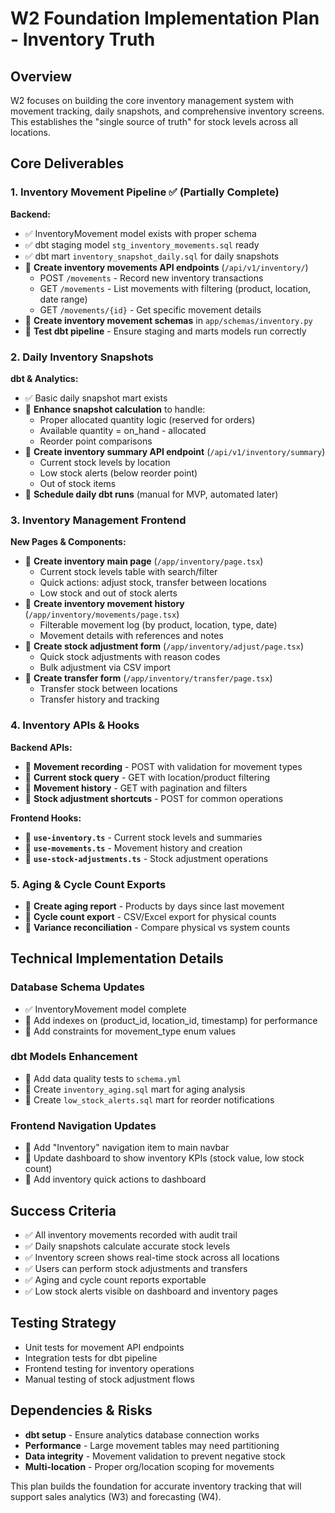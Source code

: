 # W2 Foundation Implementation Plan - Inventory Truth

## Overview
W2 focuses on building the core inventory management system with movement tracking, daily snapshots, and comprehensive inventory screens. This establishes the "single source of truth" for stock levels across all locations.

## Core Deliverables

### 1. Inventory Movement Pipeline ✅ (Partially Complete)
**Backend:**
- ✅ InventoryMovement model exists with proper schema
- ✅ dbt staging model `stg_inventory_movements.sql` ready
- ✅ dbt mart `inventory_snapshot_daily.sql` for daily snapshots
- 🔲 **Create inventory movements API endpoints** (`/api/v1/inventory/`)
  - POST `/movements` - Record new inventory transactions
  - GET `/movements` - List movements with filtering (product, location, date range)
  - GET `/movements/{id}` - Get specific movement details
- 🔲 **Create inventory movement schemas** in `app/schemas/inventory.py`
- 🔲 **Test dbt pipeline** - Ensure staging and marts models run correctly

### 2. Daily Inventory Snapshots
**dbt & Analytics:**
- ✅ Basic daily snapshot mart exists
- 🔲 **Enhance snapshot calculation** to handle:
  - Proper allocated quantity logic (reserved for orders)
  - Available quantity = on_hand - allocated
  - Reorder point comparisons
- 🔲 **Create inventory summary API endpoint** (`/api/v1/inventory/summary`)
  - Current stock levels by location
  - Low stock alerts (below reorder point)
  - Out of stock items
- 🔲 **Schedule daily dbt runs** (manual for MVP, automated later)

### 3. Inventory Management Frontend
**New Pages & Components:**
- 🔲 **Create inventory main page** (`/app/inventory/page.tsx`)
  - Current stock levels table with search/filter
  - Quick actions: adjust stock, transfer between locations
  - Low stock and out of stock alerts
- 🔲 **Create inventory movement history** (`/app/inventory/movements/page.tsx`)
  - Filterable movement log (by product, location, type, date)
  - Movement details with references and notes
- 🔲 **Create stock adjustment form** (`/app/inventory/adjust/page.tsx`)
  - Quick stock adjustments with reason codes
  - Bulk adjustment via CSV import
- 🔲 **Create transfer form** (`/app/inventory/transfer/page.tsx`)
  - Transfer stock between locations
  - Transfer history and tracking

### 4. Inventory APIs & Hooks
**Backend APIs:**
- 🔲 **Movement recording** - POST with validation for movement types
- 🔲 **Current stock query** - GET with location/product filtering
- 🔲 **Movement history** - GET with pagination and filters
- 🔲 **Stock adjustment shortcuts** - POST for common operations

**Frontend Hooks:**
- 🔲 **`use-inventory.ts`** - Current stock levels and summaries
- 🔲 **`use-movements.ts`** - Movement history and creation
- 🔲 **`use-stock-adjustments.ts`** - Stock adjustment operations

### 5. Aging & Cycle Count Exports
- 🔲 **Create aging report** - Products by days since last movement
- 🔲 **Cycle count export** - CSV/Excel export for physical counts
- 🔲 **Variance reconciliation** - Compare physical vs system counts

## Technical Implementation Details

### Database Schema Updates
- ✅ InventoryMovement model complete
- 🔲 Add indexes on (product_id, location_id, timestamp) for performance
- 🔲 Add constraints for movement_type enum values

### dbt Models Enhancement
- 🔲 Add data quality tests to `schema.yml`
- 🔲 Create `inventory_aging.sql` mart for aging analysis
- 🔲 Create `low_stock_alerts.sql` mart for reorder notifications

### Frontend Navigation Updates
- 🔲 Add "Inventory" navigation item to main navbar
- 🔲 Update dashboard to show inventory KPIs (stock value, low stock count)
- 🔲 Add inventory quick actions to dashboard

## Success Criteria
- ✅ All inventory movements recorded with audit trail
- ✅ Daily snapshots calculate accurate stock levels
- ✅ Inventory screen shows real-time stock across all locations
- ✅ Users can perform stock adjustments and transfers
- ✅ Aging and cycle count reports exportable
- ✅ Low stock alerts visible on dashboard and inventory pages

## Testing Strategy
- Unit tests for movement API endpoints
- Integration tests for dbt pipeline
- Frontend testing for inventory operations
- Manual testing of stock adjustment flows

## Dependencies & Risks
- **dbt setup** - Ensure analytics database connection works
- **Performance** - Large movement tables may need partitioning
- **Data integrity** - Movement validation to prevent negative stock
- **Multi-location** - Proper org/location scoping for movements

This plan builds the foundation for accurate inventory tracking that will support sales analytics (W3) and forecasting (W4).